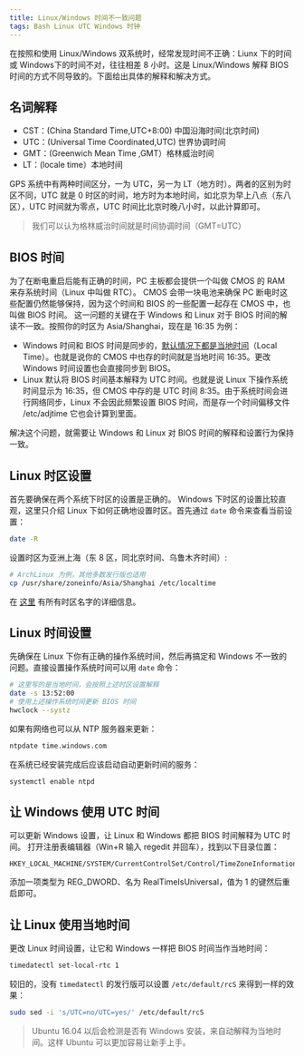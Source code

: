 ```yaml
---
title: Linux/Windows 时间不一致问题
tags: Bash Linux UTC Windows 时钟
---
```


在按照和使用 Linux/Windows 双系统时，经常发现时间不正确：Liunx 下的时间或 Windows下的时间不对，往往相差 8 小时。这是 Linux/Windows 解释 BIOS 时间的方式不同导致的。下面给出具体的解释和解决方式。

## 名词解释

* CST：(China Standard Time,UTC+8:00) 中国沿海时间(北京时间)
* UTC：(Universal Time Coordinated,UTC) 世界协调时间
* GMT：(Greenwich Mean Time ,GMT）格林威治时间
* LT：(locale time）本地时间

GPS 系统中有两种时间区分，一为 UTC，另一为 LT（地方时）。两者的区别为时区不同，UTC 就是 0 时区的时间，地方时为本地时间，如北京为早上八点（东八区），UTC 时间就为零点，UTC 时间比北京时晚八小时，以此计算即可。

> 我们可以认为格林威治时间就是时间协调时间（GMT=UTC）

<!--more-->

## BIOS 时间

为了在断电重启后能有正确的时间，PC 主板都会提供一个叫做 CMOS 的 RAM 来存系统时间（Linux 中叫做 RTC）。
CMOS 会带一块电池来确保 PC 断电时这些配置仍然能够保持，因为这个时间和 BIOS 的一些配置一起存在 CMOS 中，也叫做 BIOS 时间。
这一问题的关键在于 Windows 和 Linux 对于 BIOS 时间的解读不一致。按照你的时区为 Asia/Shanghai，现在是 16:35 为例：

* Windows 时间和 BIOS 时间是同步的，[默认情况下都是当地时间](http://blogs.msdn.com/b/oldnewthing/archive/2004/09/02/224672.aspx)（Local Time）。也就是说你的 CMOS 中也存的时间就是当地时间 16:35。更改 Windows 时间设置也会直接同步到 BIOS。
* Linux 默认将 BIOS 时间基本解释为 UTC 时间。也就是说 Linux 下操作系统时间显示为 16:35，但 CMOS 中存的是 UTC 时间 8:35。由于系统时间会进行网络同步，Linux 不会因此频繁设置 BIOS 时间，而是存一个时间偏移文件 /etc/adjtime 它也会计算到里面。

解决这个问题，就需要让 Windows 和 Linux 对 BIOS 时间的解释和设置行为保持一致。

## Linux 时区设置

首先要确保在两个系统下时区的设置是正确的。
Windows 下时区的设置比较直观，这里只介绍 Linux 下如何正确地设置时区。首先通过 `date` 命令来查看当前设置：

```bash
date -R
```

设置时区为亚洲上海（东 8 区，同北京时间、乌鲁木齐时间）:

```bash
# ArchLinux 为例，其他多数发行版也适用
cp /usr/share/zoneinfo/Asia/Shanghai /etc/localtime
```

在 [这里](https://en.wikipedia.org/wiki/List_of_tz_database_time_zones) 有所有时区名字的详细信息。

## Linux 时间设置

先确保在 Linux 下你有正确的操作系统时间，然后再搞定和 Windows 不一致的问题。直接设置操作系统时间可以用 `date` 命令：

```bash
# 这里写的是当地时间，会按照上述时区设置解释
date -s 13:52:00
# 使用上述操作系统时间更新 BIOS 时间
hwclock --systz
```

如果有网络也可以从 NTP 服务器来更新：

```bash
ntpdate time.windows.com
```

在系统已经安装完成后应该启动自动更新时间的服务：

```bash
systemctl enable ntpd
```

## 让 Windows 使用 UTC 时间

可以更新 Windows 设置，让 Linux 和 Windows 都把 BIOS 时间解释为 UTC 时间。
打开注册表编辑器（Win+R 输入 regedit 并回车），找到以下目录位置：

```
HKEY_LOCAL_MACHINE/SYSTEM/CurrentControlSet/Control/TimeZoneInformation/
```

添加一项类型为 REG_DWORD、名为 RealTimeIsUniversal，值为 1 的键然后重启即可。

## 让 Linux 使用当地时间

更改 Linux 时间设置，让它和 Windows 一样把 BIOS 时间当作当地时间：

```bash
timedatectl set-local-rtc 1
```

较旧的，没有 `timedatectl` 的发行版可以设置 `/etc/default/rcS` 来得到一样的效果：

```bash
sudo sed -i 's/UTC=no/UTC=yes/' /etc/default/rcS
```

> Ubuntu 16.04 以后会检测是否有 Windows 安装，来自动解释为当地时间。这样 Ubuntu 可以更加容易让新手上手。
